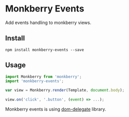 # Monkberry Events

Add events handling to monkberry views.

## Install

```
npm install monkberry-events --save
```

## Usage

```js
import Monkberry from 'monkberry';
import 'monkberry-events';

var view = Monkberry.render(Template, document.body);
 
view.on('click', '.button', (event) => ...);
```

Monkberry events is using [dom-delegate](https://github.com/ftlabs/ftdomdelegate) library.
